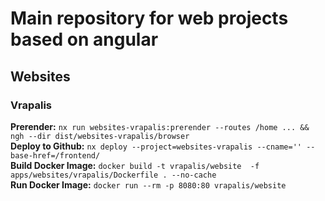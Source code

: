 # Main repository for web projects based on angular

## Websites

### Vrapalis
**Prerender:** ``nx run websites-vrapalis:prerender --routes /home ... && ngh --dir dist/websites-vrapalis/browser``<br>
**Deploy to Github:** ``nx deploy --project=websites-vrapalis --cname='' --base-href=/frontend/``<br>
**Build Docker Image:** ``docker build -t vrapalis/website  -f apps/websites/vrapalis/Dockerfile . --no-cache ``<br>
**Run Docker Image:** ``docker run --rm -p 8080:80 vrapalis/website``<br>

